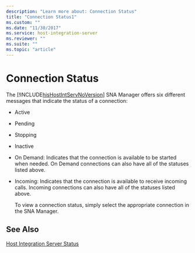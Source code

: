 ```yaml
---
description: "Learn more about: Connection Status"
title: "Connection Status1"
ms.custom: ""
ms.date: "11/30/2017"
ms.service: host-integration-server
ms.reviewer: ""
ms.suite: ""
ms.topic: "article"
---
```

# Connection Status
The [!INCLUDE[hisHostIntServNoVersion](../includes/hishostintservnoversion-md.md)] SNA Manager offers six different messages that indicate the status of a connection:  
  
- Active  
  
- Pending  
  
- Stopping  
  
- Inactive  
  
- On Demand: Indicates that the connection is available to be started when needed. On Demand connections can also have all of the statuses listed above.  
  
- Incoming: Indicates that the connection is available to receive incoming calls. Incoming connections can also have all of the statuses listed above.  
  
  To view a connection status, simply select the appropriate connection in the SNA Manager.  
  
## See Also  
 [Host Integration Server Status](../core/host-integration-server-status1.md)
